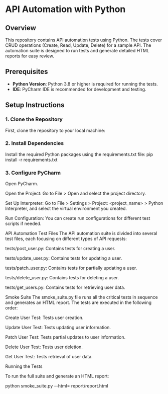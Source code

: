 # API Automation with Python

## Overview

This repository contains API automation tests using Python. The tests cover CRUD operations (Create, Read, Update, Delete) for a sample API. The automation suite is designed to run tests and generate detailed HTML reports for easy review.

## Prerequisites

- **Python Version**: Python 3.8 or higher is required for running the tests.
- **IDE**: PyCharm IDE is recommended for development and testing.

## Setup Instructions

### 1. Clone the Repository

First, clone the repository to your local machine:

### 2. Install Dependencies

Install the required Python packages using the requirements.txt file:
pip install -r requirements.txt

### 3. Configure PyCharm
Open PyCharm.

Open the Project: Go to File > Open and select the project directory.

Set Up Interpreter: Go to File > Settings > Project: <project_name> > Python Interpreter, and select the virtual environment you created.

Run Configuration: You can create run configurations for different test scripts if needed.

API Automation
Test Files
The API automation suite is divided into several test files, each focusing on different types of API requests:

tests/post_user.py: Contains tests for creating a user.

tests/update_user.py: Contains tests for updating a user.

tests/patch_user.py: Contains tests for partially updating a user.

tests/delete_user.py: Contains tests for deleting a user.

tests/get_users.py: Contains tests for retrieving user data.

Smoke Suite
The smoke_suite.py file runs all the critical tests in sequence and generates an HTML report. The tests are executed in the following order:

Create User Test: Tests user creation.

Update User Test: Tests updating user information.

Patch User Test: Tests partial updates to user information.

Delete User Test: Tests user deletion.

Get User Test: Tests retrieval of user data.

Running the Tests

To run the full suite and generate an HTML report:

python smoke_suite.py --html= report/report.html
